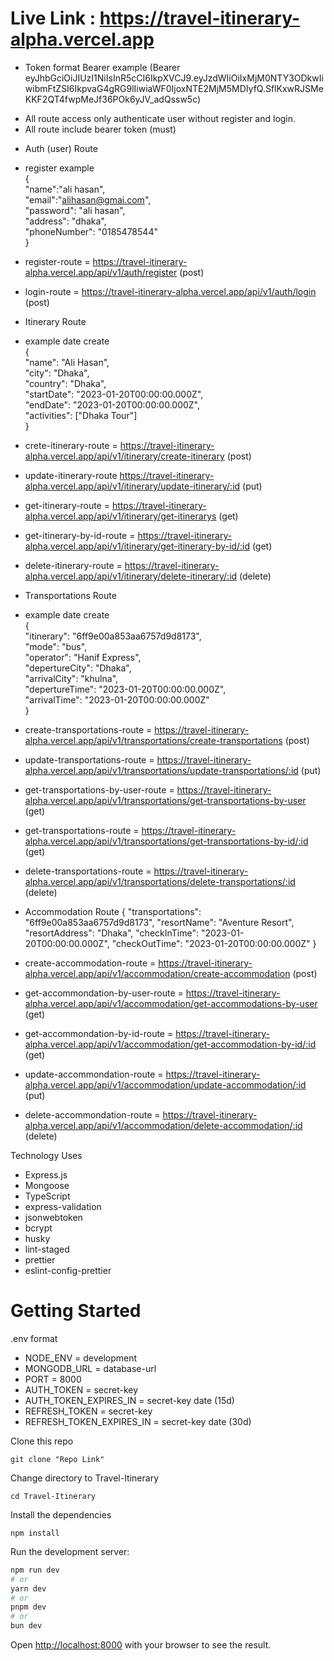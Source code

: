 # Live Link : https://travel-itinerary-alpha.vercel.app

- Token format Bearer
  example (Bearer eyJhbGciOiJIUzI1NiIsInR5cCI6IkpXVCJ9.eyJzdWIiOiIxMjM0NTY3ODkwIiwibmFtZSI6IkpvaG4gRG9lIiwiaWF0IjoxNTE2MjM5MDIyfQ.SflKxwRJSMeKKF2QT4fwpMeJf36POk6yJV_adQssw5c)

* All route access only authenticate user without register and login.
* All route include bearer token (must)

- Auth (user) Route

- register example <br/>
  {<br/>
  "name":"ali hasan", <br/>
  "email":"alihasan@gmai.com", <br/>
  "password": "ali hasan", <br/>
  "address": "dhaka", <br/>
  "phoneNumber": "0185478544" <br/>
  }<br/>

- register-route =  https://travel-itinerary-alpha.vercel.app/api/v1/auth/register (post)
- login-route = https://travel-itinerary-alpha.vercel.app/api/v1/auth/login (post)

- Itinerary Route

- example date create <br/>
  { <br/>
  "name": "Ali Hasan", <br/>
  "city": "Dhaka", <br/>
  "country": "Dhaka", <br/>
  "startDate": "2023-01-20T00:00:00.000Z", <br/>
  "endDate": "2023-01-20T00:00:00.000Z", <br/>
  "activities": ["Dhaka Tour"] <br/>
  } <br/>

- crete-itinerary-route = https://travel-itinerary-alpha.vercel.app/api/v1/itinerary/create-itinerary (post)
- update-itinerary-route https://travel-itinerary-alpha.vercel.app/api/v1/itinerary/update-itinerary/:id (put)
- get-itinerary-route = https://travel-itinerary-alpha.vercel.app/api/v1/itinerary/get-itinerarys (get)
- get-itinerary-by-id-route = https://travel-itinerary-alpha.vercel.app/api/v1/itinerary/get-itinerary-by-id/:id (get)
- delete-itinerary-route = https://travel-itinerary-alpha.vercel.app/api/v1/itinerary/delete-itinerary/:id (delete)

- Transportations Route
- example date create <br/>
  { <br/>
  "itinerary": "6ff9e00a853aa6757d9d8173", <br/>
  "mode": "bus", <br/>
  "operator": "Hanif Express", <br/>
  "depertureCity": "Dhaka", <br/>
  "arrivalCity": "khulna", <br/>
  "depertureTime": "2023-01-20T00:00:00.000Z", <br/>
  "arrivalTime": "2023-01-20T00:00:00.000Z" <br/>
  } <br/>

- create-transportations-route = https://travel-itinerary-alpha.vercel.app/api/v1/transportations/create-transportations (post)
- update-transportations-route = https://travel-itinerary-alpha.vercel.app/api/v1/transportations/update-transportations/:id (put)
- get-transportations-by-user-route = https://travel-itinerary-alpha.vercel.app/api/v1/transportations/get-transportations-by-user (get)
- get-transportations-route = https://travel-itinerary-alpha.vercel.app/api/v1/transportations/get-transportations-by-id/:id (get)
- delete-transportations-route = https://travel-itinerary-alpha.vercel.app/api/v1/transportations/delete-transportations/:id (delete)

- Accommodation Route
{
  "transportations": "6ff9e00a853aa6757d9d8173",
  "resortName": "Aventure Resort",
  "resortAddress": "Dhaka",
  "checkInTime": "2023-01-20T00:00:00.000Z",
  "checkOutTime": "2023-01-20T00:00:00.000Z"
  }

- create-accommodation-route = https://travel-itinerary-alpha.vercel.app/api/v1/accommodation/create-accommodation (post)
- get-accommondation-by-user-route = https://travel-itinerary-alpha.vercel.app/api/v1/accommodation/get-accommodations-by-user (get)
- get-accommondation-by-id-route = https://travel-itinerary-alpha.vercel.app/api/v1/accommodation/get-accommodation-by-id/:id (get)
- update-accommondation-route = https://travel-itinerary-alpha.vercel.app/api/v1/accommodation/update-accommodation/:id (put)
- delete-accommondation-route = https://travel-itinerary-alpha.vercel.app/api/v1/accommodation/delete-accommodation/:id (delete)

Technology Uses

- Express.js
- Mongoose
- TypeScript
- express-validation
- jsonwebtoken
- bcrypt
- husky
- lint-staged
- prettier
- eslint-config-prettier


# Getting Started

.env format
- NODE_ENV = development
- MONGODB_URL = database-url
- PORT = 8000
- AUTH_TOKEN = secret-key
- AUTH_TOKEN_EXPIRES_IN = secret-key date (15d)
- REFRESH_TOKEN = secret-key
- REFRESH_TOKEN_EXPIRES_IN = secret-key date (30d)

Clone this repo

```
git clone "Repo Link"
```

Change directory to Travel-Itinerary

```
cd Travel-Itinerary
```

Install the dependencies

```
npm install
```

Run the development server:

```bash
npm run dev
# or
yarn dev
# or
pnpm dev
# or
bun dev
```

Open [http://localhost:8000](http://localhost:8000) with your browser to see the result.
